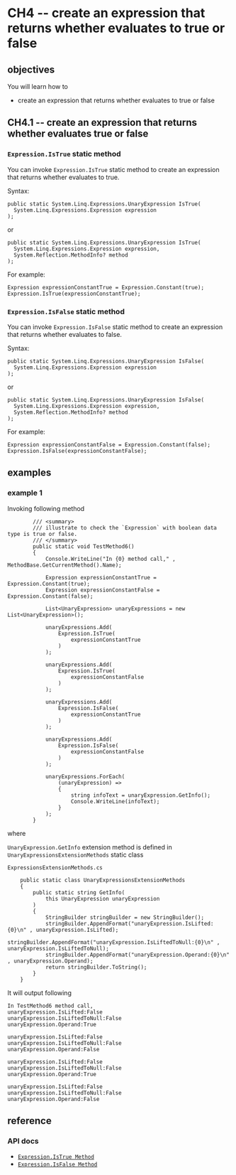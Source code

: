 # CH4 -- create an expression that returns whether evaluates to true or false
## objectives
You will learn how to

+ create an expression that returns whether evaluates to true or false

## CH4.1 -- create an expression that returns whether evaluates true or false
### `Expression.IsTrue` static method
You can invoke `Expression.IsTrue` static method to create an expression that returns whether evaluates to true.

Syntax:

```
public static System.Linq.Expressions.UnaryExpression IsTrue(
  System.Linq.Expressions.Expression expression
);
```

or

```
public static System.Linq.Expressions.UnaryExpression IsTrue(
  System.Linq.Expressions.Expression expression,
  System.Reflection.MethodInfo? method
);
```

For example:

```
Expression expressionConstantTrue = Expression.Constant(true);
Expression.IsTrue(expressionConstantTrue);
```

### `Expression.IsFalse` static method
You can invoke `Expression.IsFalse` static method to create an expression that returns whether evaluates to false.

Syntax:

```
public static System.Linq.Expressions.UnaryExpression IsFalse(
  System.Linq.Expressions.Expression expression
);
```

or

```
public static System.Linq.Expressions.UnaryExpression IsFalse(
  System.Linq.Expressions.Expression expression,
  System.Reflection.MethodInfo? method
);
```

For example:

```
Expression expressionConstantFalse = Expression.Constant(false);
Expression.IsFalse(expressionConstantFalse);
```

## examples
### example 1
Invoking following method

```
        /// <summary>
        /// illustrate to check the `Expression` with boolean data type is true or false.
        /// </summary>
        public static void TestMethod6()
        {
            Console.WriteLine("In {0} method call," , MethodBase.GetCurrentMethod().Name);

            Expression expressionConstantTrue = Expression.Constant(true);
            Expression expressionConstantFalse = Expression.Constant(false);

            List<UnaryExpression> unaryExpressions = new List<UnaryExpression>();

            unaryExpressions.Add(
                Expression.IsTrue(
                    expressionConstantTrue
                )
            );

            unaryExpressions.Add(
                Expression.IsTrue(
                    expressionConstantFalse
                )
            );

            unaryExpressions.Add(
                Expression.IsFalse(
                    expressionConstantTrue
                )
            );

            unaryExpressions.Add(
                Expression.IsFalse(
                    expressionConstantFalse
                )
            );

            unaryExpressions.ForEach(
                (unaryExpression) => 
                {
                    string infoText = unaryExpression.GetInfo();
                    Console.WriteLine(infoText);
                }
            );
        }
```

where

`UnaryExpression.GetInfo` extension method is defined in `UnaryExpressionsExtensionMethods` static class

`ExpressionsExtensionMethods.cs`

```
    public static class UnaryExpressionsExtensionMethods
    {
        public static string GetInfo(
            this UnaryExpression unaryExpression
        )
        {
            StringBuilder stringBuilder = new StringBuilder();
            stringBuilder.AppendFormat("unaryExpression.IsLifted:{0}\n" , unaryExpression.IsLifted);
            stringBuilder.AppendFormat("unaryExpression.IsLiftedToNull:{0}\n" , unaryExpression.IsLiftedToNull);
            stringBuilder.AppendFormat("unaryExpression.Operand:{0}\n" , unaryExpression.Operand);
            return stringBuilder.ToString();
        }
    }
```

It will output following

```
In TestMethod6 method call,
unaryExpression.IsLifted:False
unaryExpression.IsLiftedToNull:False
unaryExpression.Operand:True

unaryExpression.IsLifted:False
unaryExpression.IsLiftedToNull:False
unaryExpression.Operand:False

unaryExpression.IsLifted:False
unaryExpression.IsLiftedToNull:False
unaryExpression.Operand:True

unaryExpression.IsLifted:False
unaryExpression.IsLiftedToNull:False
unaryExpression.Operand:False
```

## reference
### API docs
+ [`Expression.IsTrue Method`](https://learn.microsoft.com/en-us/dotnet/api/system.linq.expressions.expression.istrue?view=net-8.0)
+ [`Expression.IsFalse Method`](https://learn.microsoft.com/en-us/dotnet/api/system.linq.expressions.expression.isfalse?view=net-8.0)
